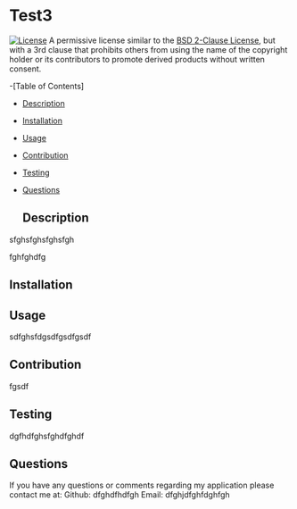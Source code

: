 # Test3


[![License](https://img.shields.io/badge/License-BSD_3_Clause-blue.svg)](http://choosealicense.com/licenses/bsd-3-clause/)
A permissive license similar to the <a href="/licenses/bsd-2-clause/">BSD 2-Clause License</a>, but with a 3rd clause that prohibits others from using the name of the copyright holder or its contributors to promote derived products without written consent.


-[Table of Contents]
   * [Description](##Description)
   * [Installation](##Installation)
   * [Usage](##Usage)
   * [Contribution](##Contribution)
   * [Testing](##Testing)
   * [Questions](##Questions)



        ## Description
sfghsfghsfghsfgh


fghfghdfg


## Installation
## Usage
sdfghsfdgsdfgsdfgsdf


## Contribution
fgsdf


## Testing
dgfhdfghsfghdfghdf


## Questions
                            
If you have any questions or comments regarding my application please contact me at:
    Github: dfghdfhdfgh
    Email: dfghjdfghfdghfgh